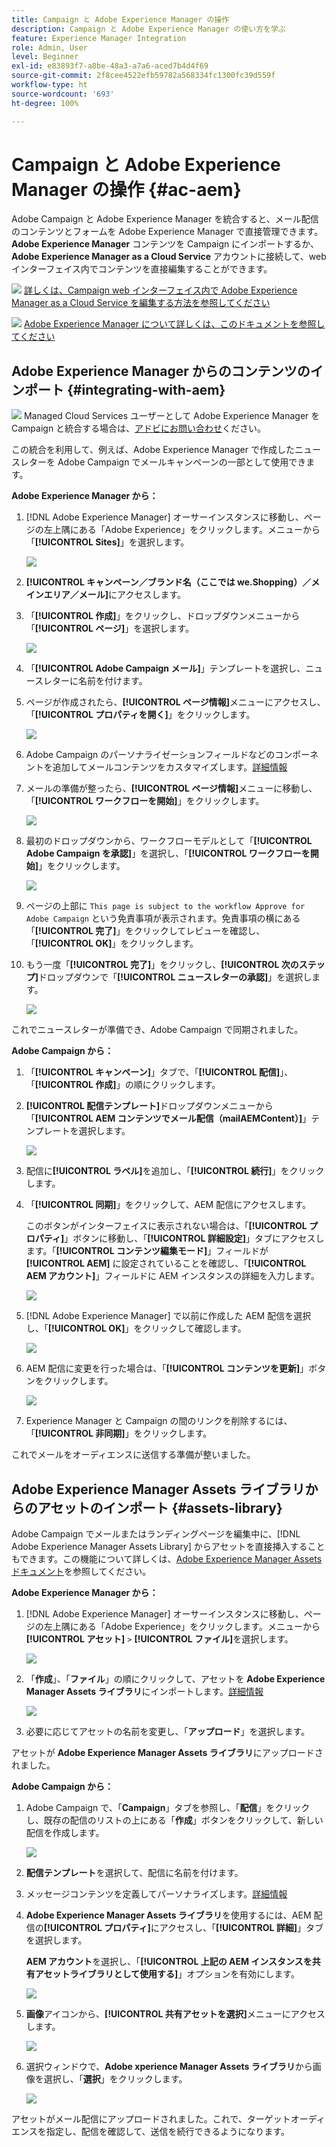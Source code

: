 ```yaml
---
title: Campaign と Adobe Experience Manager の操作
description: Campaign と Adobe Experience Manager の使い方を学ぶ
feature: Experience Manager Integration
role: Admin, User
level: Beginner
exl-id: e83893f7-a8be-48a3-a7a6-aced7b4d4f69
source-git-commit: 2f8cee4522efb59782a568334fc1300fc39d559f
workflow-type: ht
source-wordcount: '693'
ht-degree: 100%

---
```


# Campaign と Adobe Experience Manager の操作 {#ac-aem}

Adobe Campaign と Adobe Experience Manager を統合すると、メール配信のコンテンツとフォームを Adobe Experience Manager で直接管理できます。**Adobe Experience Manager** コンテンツを Campaign にインポートするか、**Adobe Experience Manager as a Cloud Service** アカウントに接続して、web インターフェイス内でコンテンツを直接編集することができます。

![](../assets/do-not-localize/book.png) [詳しくは、Campaign web インターフェイス内で Adobe Experience Manager as a Cloud Service を編集する方法を参照してください](https://experienceleague.adobe.com/docs/campaign-web/v8/msg/email/content/integrations/aem-content.html?lang=ja)

![](../assets/do-not-localize/book.png) [Adobe Experience Manager について詳しくは、このドキュメントを参照してください](https://experienceleague.adobe.com/docs/experience-manager-65/administering/integration/campaignonpremise.html?lang=ja#aem-and-adobe-campaign-integration-workflow)

## Adobe Experience Manager からのコンテンツのインポート {#integrating-with-aem}

![](../assets/do-not-localize/speech.png) Managed Cloud Services ユーザーとして Adobe Experience Manager を Campaign と統合する場合は、[アドビにお問い合わせ](../start/campaign-faq.md#support)ください。

この統合を利用して、例えば、Adobe Experience Manager で作成したニュースレターを Adobe Campaign でメールキャンペーンの一部として使用できます。

**Adobe Experience Manager から：**

1. [!DNL Adobe Experience Manager] オーサーインスタンスに移動し、ページの左上隅にある「Adobe Experience」をクリックします。メニューから「**[!UICONTROL Sites]**」を選択します。

   ![](assets/aem_authoring_1.png)

1. **[!UICONTROL キャンペーン／ブランド名（ここでは we.Shopping）／メインエリア／メール]**&#x200B;にアクセスします。

1. 「**[!UICONTROL 作成]**」をクリックし、ドロップダウンメニューから「**[!UICONTROL ページ]**」を選択します。

   ![](assets/aem_authoring_2.png)

1. 「**[!UICONTROL Adobe Campaign メール]**」テンプレートを選択し、ニュースレターに名前を付けます。

1. ページが作成されたら、**[!UICONTROL ページ情報]**&#x200B;メニューにアクセスし、「**[!UICONTROL プロパティを開く]**」をクリックします。

   ![](assets/aem_authoring_3.png)

1. Adobe Campaign のパーソナライゼーションフィールドなどのコンポーネントを追加してメールコンテンツをカスタマイズします。[詳細情報](https://experienceleague.adobe.com/docs/experience-manager-65/content/sites/authoring/aem-adobe-campaign/campaign.html?lang=ja#editing-email-content)

1. メールの準備が整ったら、**[!UICONTROL ページ情報]**&#x200B;メニューに移動し、「**[!UICONTROL ワークフローを開始]**」をクリックします。

   ![](assets/aem_authoring_4.png)

1. 最初のドロップダウンから、ワークフローモデルとして「**[!UICONTROL Adobe Campaign を承認]**」を選択し、「**[!UICONTROL ワークフローを開始]**」をクリックします。

   ![](assets/aem_authoring_5.png)

1. ページの上部に `This page is subject to the workflow Approve for Adobe Campaign` という免責事項が表示されます。免責事項の横にある「**[!UICONTROL 完了]**」をクリックしてレビューを確認し、「**[!UICONTROL OK]**」をクリックします。

1. もう一度「**[!UICONTROL 完了]**」をクリックし、**[!UICONTROL 次のステップ]**&#x200B;ドロップダウンで「**[!UICONTROL ニュースレターの承認]**」を選択します。

   ![](assets/aem_authoring_6.png)

これでニュースレターが準備でき、Adobe Campaign で同期されました。

**Adobe Campaign から：**

1. 「**[!UICONTROL キャンペーン]**」タブで、「**[!UICONTROL 配信]**」、「**[!UICONTROL 作成]**」の順にクリックします。

1. **[!UICONTROL 配信テンプレート]**&#x200B;ドロップダウンメニューから「**[!UICONTROL AEM コンテンツでメール配信（mailAEMContent）]**」テンプレートを選択します。

   ![](assets/aem_authoring_7.png)

1. 配信に&#x200B;**[!UICONTROL ラベル]**&#x200B;を追加し、「**[!UICONTROL 続行]**」をクリックします。

1. 「**[!UICONTROL 同期]**」をクリックして、AEM 配信にアクセスします。

   このボタンがインターフェイスに表示されない場合は、「**[!UICONTROL プロパティ]**」ボタンに移動し、「**[!UICONTROL 詳細設定]**」タブにアクセスします。「**[!UICONTROL コンテンツ編集モード]**」フィールドが **[!UICONTROL AEM]** に設定されていることを確認し、「**[!UICONTROL AEM アカウント]**」フィールドに AEM インスタンスの詳細を入力します。

   ![](assets/aem_authoring_8.png)

1. [!DNL Adobe Experience Manager] で以前に作成した AEM 配信を選択し、「**[!UICONTROL OK]**」をクリックして確認します。

   ![](assets/aem_authoring_11.png)

1. AEM 配信に変更を行った場合は、「**[!UICONTROL コンテンツを更新]**」ボタンをクリックします。

   ![](assets/aem_authoring_12.png)

1. Experience Manager と Campaign の間のリンクを削除するには、「**[!UICONTROL 非同期]**」をクリックします。

これでメールをオーディエンスに送信する準備が整いました。

## Adobe Experience Manager Assets ライブラリからのアセットのインポート {#assets-library}

Adobe Campaign でメールまたはランディングページを編集中に、[!DNL Adobe Experience Manager Assets Library] からアセットを直接挿入することもできます。この機能について詳しくは、[Adobe Experience Manager Assets ドキュメント](https://experienceleague.adobe.com/docs/experience-manager-65/content/assets/managing/manage-assets.html?lang=ja)を参照してください。

**Adobe Experience Manager から：**

1. [!DNL Adobe Experience Manager] オーサーインスタンスに移動し、ページの左上隅にある「Adobe Experience」をクリックします。メニューから&#x200B;**[!UICONTROL アセット]** `>` **[!UICONTROL ファイル]**&#x200B;を選択します。

   ![](assets/aem_assets_1.png)

1. 「**作成**」、「**ファイル**」の順にクリックして、アセットを **Adobe Experience Manager Assets ライブラリ**&#x200B;にインポートします。[詳細情報](https://experienceleague.adobe.com/docs/experience-manager-65/content/assets/managing/manage-assets.html?lang=ja#uploading-assets)

   ![](assets/aem_assets_2.png)

1. 必要に応じてアセットの名前を変更し、「**アップロード**」を選択します。

アセットが **Adobe Experience Manager Assets ライブラリ**&#x200B;にアップロードされました。

**Adobe Campaign から：**

1. Adobe Campaign で、「**Campaign**」タブを参照し、「**配信**」をクリックし、既存の配信のリストの上にある「**作成**」ボタンをクリックして、新しい配信を作成します。

   ![](assets/aem_assets_3.png)

1. **配信テンプレート**&#x200B;を選択して、配信に名前を付けます。

1. メッセージコンテンツを定義してパーソナライズします。[詳細情報](../send/email.md)

1. **Adobe Experience Manager Assets ライブラリ**&#x200B;を使用するには、AEM 配信の&#x200B;**[!UICONTROL プロパティ]**&#x200B;にアクセスし、「**[!UICONTROL 詳細]**」タブを選択します。

   **AEM アカウント**&#x200B;を選択し、「**[!UICONTROL 上記の AEM インスタンスを共有アセットライブラリとして使用する]**」オプションを有効にします。

   ![](assets/aem_authoring_9.png)

1. **画像**&#x200B;アイコンから、**[!UICONTROL 共有アセットを選択]**&#x200B;メニューにアクセスします。

   ![](assets/aem_assets_4.png)

1. 選択ウィンドウで、**Adobe xperience Manager Assets ライブラリ**&#x200B;から画像を選択し、「**選択**」をクリックします。

   ![](assets/aem_assets_5.png)

アセットがメール配信にアップロードされました。これで、ターゲットオーディエンスを指定し、配信を確認して、送信を続行できるようになります。
